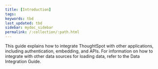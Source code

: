 ```yaml
---
title: [Introduction]
tags:
keywords: tbd
last_updated: tbd
sidebar: mydoc_sidebar
permalink: /:collection/:path.html
---
```

This guide explains how to integrate ThoughtSpot with other applications, including authentication, embedding, and APIs. For information on how to integrate with other data sources for loading data, refer to the Data Integration Guide.
